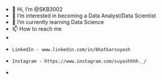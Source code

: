 - 👋 Hi, I’m @SKB3002
- 👀 I’m interested in becoming a Data Analyst/Data Scientist
- 🌱 I’m currently learning Data Science
- 📫 How to reach me
-
-     LinkedIn - www.linkedin.com/in/bhatkarsuyash
-     Instagram - https://www.instagram.com/suyashhhh._/
-                       


<!---
SKB3002/SKB3002 is a ✨ special ✨ repository because its `README.md` (this file) appears on your GitHub profile.
You can click the Preview link to take a look at your changes.
--->
